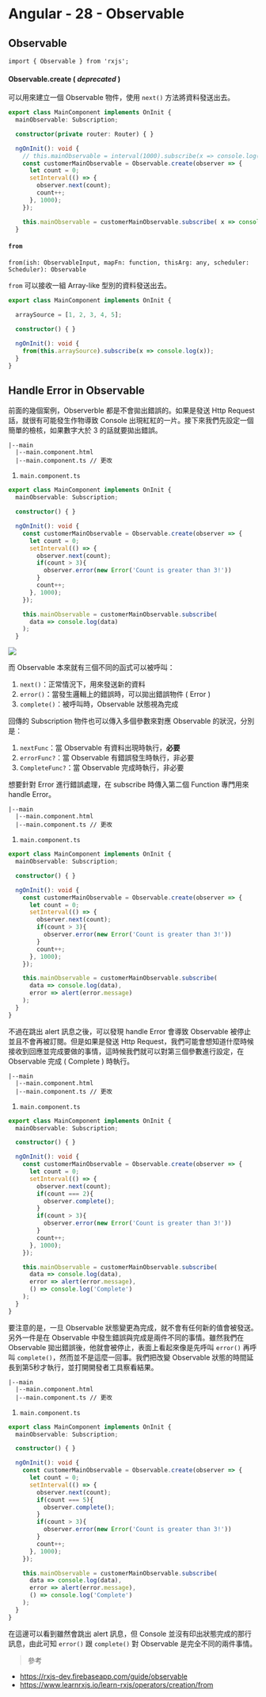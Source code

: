 # Angular - 28 - Observable
## Observable
```
import { Observable } from 'rxjs';
```

#### Observable.create ( *deprecated* )
可以用來建立一個 Observable 物件，使用 `next()` 方法將資料發送出去。
```ts
export class MainComponent implements OnInit {
  mainObservable: Subscription;

  constructor(private router: Router) { }

  ngOnInit(): void {
    // this.mainObservable = interval(1000).subscribe(x => console.log(x));
    const customerMainObservable = Observable.create(observer => {
      let count = 0;
      setInterval(() => {
        observer.next(count);
        count++;
      }, 1000);
    });

    this.mainObservable = customerMainObservable.subscribe( x => console.log(x));
  }
```

#### `from`
```
from(ish: ObservableInput, mapFn: function, thisArg: any, scheduler: Scheduler): Observable
```
`from` 可以接收一組 Array-like 型別的資料發送出去。
<!-- 資料的型別可以包含 String、Promise、Object等等。只是 Observable 會將其拆解，以 Array 的形式發送。 -->
```ts
export class MainComponent implements OnInit {
    
  arraySource = [1, 2, 3, 4, 5];

  constructor() { }

  ngOnInit(): void {
    from(this.arraySource).subscribe(x => console.log(x));
  }
}
```

## Handle Error in Observable
前面的幾個案例，Observerble 都是不會拋出錯誤的。如果是發送 Http Request 話，就很有可能發生作物導致 Console 出現紅紅的一片。接下來我們先設定一個簡單的檢核，如果數字大於 3 的話就要拋出錯誤。

```
|--main
  |--main.component.html
  |--main.component.ts // 更改
```

1. `main.component.ts`
```ts
export class MainComponent implements OnInit {
  mainObservable: Subscription;

  constructor() { }

  ngOnInit(): void {
    const customerMainObservable = Observable.create(observer => {
      let count = 0;
      setInterval(() => {
        observer.next(count);
        if(count > 3){
          observer.error(new Error('Count is greater than 3!'))
        }
        count++;
      }, 1000);
    });

    this.mainObservable = customerMainObservable.subscribe(
      data => console.log(data)
    );
  }
```

![](/images/28-1.png)

而 Observable 本來就有三個不同的函式可以被呼叫：
1. `next()`：正常情況下，用來發送新的資料
2. `error()`：當發生邏輯上的錯誤時，可以拋出錯誤物件 ( Error )
3. `complete()`：被呼叫時，Observable 狀態視為完成

回傳的 Subscription 物件也可以傳入多個參數來對應 Observable 的狀況，分別是：
1. `nextFunc`：當 Observable 有資料出現時執行，**必要**
2. `errorFunc?`：當 Observable 有錯誤發生時執行，非必要
3. `CompleteFunc?`：當 Observable 完成時執行，非必要

想要針對 Error 進行錯誤處理，在 subscribe 時傳入第二個 Function 專門用來 handle Error。

```
|--main
  |--main.component.html
  |--main.component.ts // 更改
```

1. `main.component.ts`
```ts
export class MainComponent implements OnInit {
  mainObservable: Subscription;

  constructor() { }

  ngOnInit(): void {
    const customerMainObservable = Observable.create(observer => {
      let count = 0;
      setInterval(() => {
        observer.next(count);
        if(count > 3){
          observer.error(new Error('Count is greater than 3!'))
        }
        count++;
      }, 1000);
    });

    this.mainObservable = customerMainObservable.subscribe(
      data => console.log(data),
      error => alert(error.message)
    );
  }
}
```
不過在跳出 alert 訊息之後，可以發現 handle Error 會導致 Observable 被停止並且不會再被訂閱。但是如果是發送 Http Request，我們可能會想知道什麼時候接收到回應並完成要做的事情，這時候我們就可以對第三個參數進行設定，在 Observable 完成 ( Complete ) 時執行。

```
|--main
  |--main.component.html
  |--main.component.ts // 更改
```

1. `main.component.ts`
```ts
export class MainComponent implements OnInit {
  mainObservable: Subscription;

  constructor() { }

  ngOnInit(): void {
    const customerMainObservable = Observable.create(observer => {
      let count = 0;
      setInterval(() => {
        observer.next(count);
        if(count === 2){
          observer.complete();
        }
        if(count > 3){
          observer.error(new Error('Count is greater than 3!'))
        }
        count++;
      }, 1000);
    });

    this.mainObservable = customerMainObservable.subscribe(
      data => console.log(data),
      error => alert(error.message),
      () => console.log('Complete')
    );
  }
}
```
要注意的是，一旦 Observable 狀態變更為完成，就不會有任何新的值會被發送。另外一件是在 Observable 中發生錯誤與完成是兩件不同的事情。雖然我們在 Observable 拋出錯誤後，他就會被停止，表面上看起來像是先呼叫 `error()` 再呼叫 `complete()`，然而並不是這麼一回事。我們把改變 Observable 狀態的時間延長到第5秒才執行，並打開開發者工具察看結果。

```
|--main
  |--main.component.html
  |--main.component.ts // 更改
```

1. `main.component.ts`
```ts
export class MainComponent implements OnInit {
  mainObservable: Subscription;

  constructor() { }

  ngOnInit(): void {
    const customerMainObservable = Observable.create(observer => {
      let count = 0;
      setInterval(() => {
        observer.next(count);
        if(count === 5){
          observer.complete();
        }
        if(count > 3){
          observer.error(new Error('Count is greater than 3!'))
        }
        count++;
      }, 1000);
    });

    this.mainObservable = customerMainObservable.subscribe(
      data => console.log(data),
      error => alert(error.message),
      () => console.log('Complete')
    );
  }
}
```
在這邊可以看到雖然會跳出 alert 訊息，但 Console 並沒有印出狀態完成的那行訊息，由此可知 `error()` 跟 `complete()` 對 Observable 是完全不同的兩件事情。

> 參考
* https://rxjs-dev.firebaseapp.com/guide/observable
* https://www.learnrxjs.io/learn-rxjs/operators/creation/from